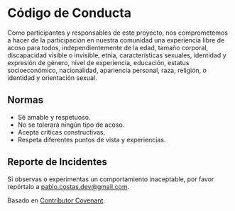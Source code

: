 # Código de Conducta

Como participantes y responsables de este proyecto, nos comprometemos a hacer de la participación en nuestra comunidad una experiencia libre de acoso para todos, independientemente de la edad, tamaño corporal, discapacidad visible o invisible, etnia, características sexuales, identidad y expresión de género, nivel de experiencia, educación, estatus socioeconómico, nacionalidad, apariencia personal, raza, religión, o identidad y orientación sexual.

## Normas
- Sé amable y respetuoso.
- No se tolerará ningún tipo de acoso.
- Acepta críticas constructivas.
- Respeta diferentes puntos de vista y experiencias.

## Reporte de Incidentes
Si observas o experimentas un comportamiento inaceptable, por favor repórtalo a pablo.costas.dev@gmail.com.

Basado en [Contributor Covenant](https://www.contributor-covenant.org/es/version/2/1/code_of_conduct/).
